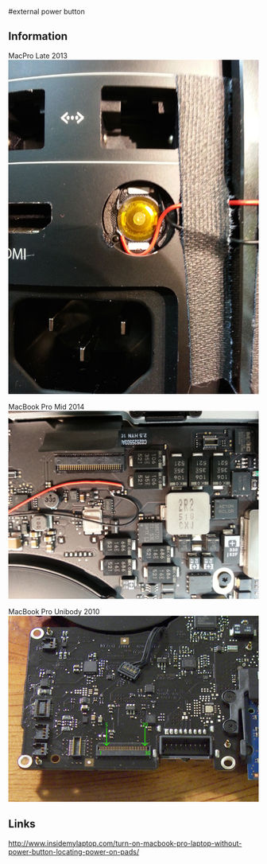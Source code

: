 #external power button

## Information
MacPro Late 2013
![](https://raw.githubusercontent.com/antimodular/external-power-button/master/power_button_macpro_late2013_b.jpg)

MacBook Pro Mid 2014
![](https://raw.githubusercontent.com/antimodular/external-power-button/master/power_button_macbookpro_mid2014.jpeg)

MacBook Pro Unibody 2010
![](https://raw.githubusercontent.com/antimodular/external-power-button/master/power_button_macbookpro_unibody_2010.jpeg)

## Links
<http://www.insidemylaptop.com/turn-on-macbook-pro-laptop-without-power-button-locating-power-on-pads/>
